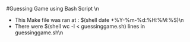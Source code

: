 #Guessing Game using Bash Script \n
* This Make file was ran at : $(shell date +%Y-%m-%d:%H:%M:%S)\n
* There were $(shell wc -l < guessinggame.sh) lines in guessinggame.sh\n
